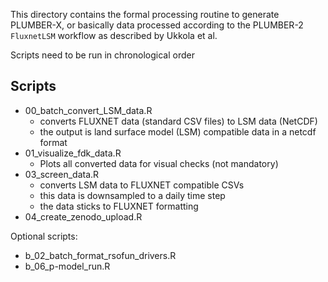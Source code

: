 This directory contains the formal processing routine to generate PLUMBER-X,
or basically data processed according to the PLUMBER-2 `FluxnetLSM` workflow
as described by Ukkola et al.

Scripts need to be run in chronological order

## Scripts

- 00_batch_convert_LSM_data.R
   - converts FLUXNET data (standard CSV files) to LSM data (NetCDF)
   - the output is land surface model (LSM) compatible data in a netcdf format 
- 01_visualize_fdk_data.R
   - Plots all converted data for visual checks (not mandatory)
- 03_screen_data.R
   - converts LSM data to FLUXNET compatible CSVs
   - this data is downsampled to a daily time step
   - the data sticks to FLUXNET formatting
- 04_create_zenodo_upload.R

Optional scripts:
- b_02_batch_format_rsofun_drivers.R
- b_06_p-model_run.R
